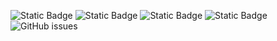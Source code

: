 ![Static Badge](https://img.shields.io/badge/blacklists-60-000000) ![Static Badge](https://img.shields.io/badge/blacklisted-2676518-cc0000) ![Static Badge](https://img.shields.io/badge/whitelisted-2245-00CC00) ![Static Badge](https://img.shields.io/badge/streaming_blacklist-28107-000000) ![GitHub issues](https://img.shields.io/github/issues/fabriziosalmi/blacklists)
